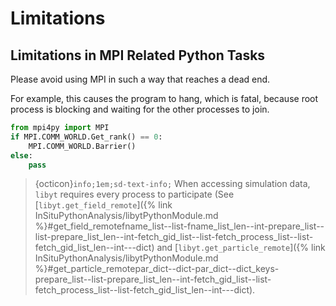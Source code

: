 # Limitations

## Limitations in MPI Related Python Tasks
Please avoid using MPI in such a way that reaches a dead end.

For example, this causes the program to hang, which is fatal, because root process is blocking and waiting for the other processes to join.
```python
from mpi4py import MPI
if MPI.COMM_WORLD.Get_rank() == 0:
    MPI.COMM_WORLD.Barrier()
else:
    pass
```

> {octicon}`info;1em;sd-text-info;` When accessing simulation data, `libyt` requires every process to participate (See [`libyt.get_field_remote`]({% link InSituPythonAnalysis/libytPythonModule.md %}#get_field_remotefname_list--list-fname_list_len--int-prepare_list--list-prepare_list_len--int-fetch_gid_list--list-fetch_process_list--list-fetch_gid_list_len--int---dict) and [`libyt.get_particle_remote`]({% link InSituPythonAnalysis/libytPythonModule.md %}#get_particle_remotepar_dict--dict-par_dict--dict_keys-prepare_list--list-prepare_list_len--int-fetch_gid_list--list-fetch_process_list--list-fetch_gid_list_len--int---dict).

